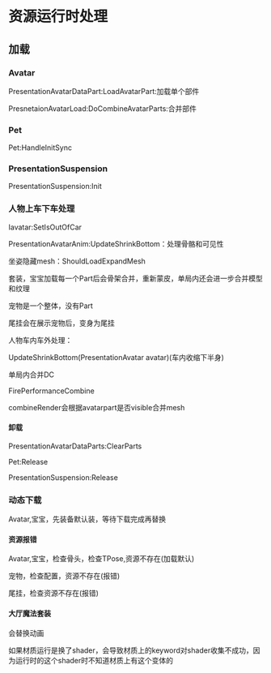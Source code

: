 # 资源运行时处理

## 加载

### Avatar

PresentationAvatarDataPart:LoadAvatarPart:加载单个部件

PresnetaionAvatarLoad:DoCombineAvatarParts:合并部件

### Pet

Pet:HandleInitSync

### PresentationSuspension

PresentationSuspension:Init

### 人物上车下车处理

Iavatar:SetIsOutOfCar

PresentationAvatarAnim:UpdateShrinkBottom：处理骨骼和可见性

坐姿隐藏mesh：ShouldLoadExpandMesh

套装，宝宝加载每一个Part后会骨架合并，重新蒙皮，单局内还会进一步合并模型和纹理

宠物是一个整体，没有Part

尾挂会在展示宠物后，变身为尾挂

人物车内车外处理：



UpdateShrinkBottom\(PresentationAvatar avatar\)\(车内收缩下半身\)

单局内合并DC

FirePerformanceCombine

combineRender会根据avatarpart是否visible合并mesh

#### 卸载

PresentationAvatarDataParts:ClearParts

Pet:Release

PresentationSuspension:Release

### 动态下载

Avatar,宝宝，先装备默认装，等待下载完成再替换

#### 资源报错

Avatar,宝宝，检查骨头，检查TPose,资源不存在\(加载默认\)

宠物，检查配置，资源不存在\(报错\)

尾挂，检查资源不存在\(报错\)

#### 大厅魔法套装

会替换动画

如果材质运行是换了shader，会导致材质上的keyword对shader收集不成功，因为运行时的这个shader时不知道材质上有这个变体的

